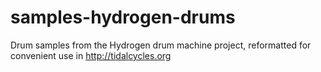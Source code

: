 # samples-hydrogen-drums

Drum samples from the Hydrogen drum machine project, reformatted for convenient use in http://tidalcycles.org
